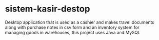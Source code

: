 # sistem-kasir-destop
Desktop application that is used as a cashier and makes travel documents along with purchase notes in csv form and
an inventory system for managing goods in warehouses, this project uses Java and MySQL
